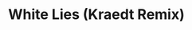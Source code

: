 ---
layout: song
redirect_from: /Home/Song/31
id: 31
title: White Lies (Kraedt Remix)
artist: Vicetone ft. Chloe Angelides
genre: Dubstep
image: White Lies Remix.jpg
buy-able: false
downloadable: true
yt-id: uKAZKZEFt4U
itunes:
beatport:
amazon:
license: 2
---